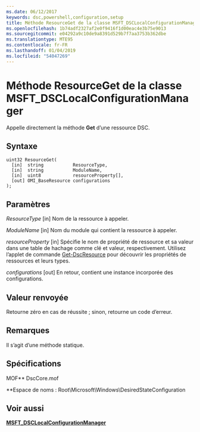 ```yaml
---
ms.date: 06/12/2017
keywords: dsc,powershell,configuration,setup
title: Méthode ResourceGet de la classe MSFT_DSCLocalConfigurationManager
ms.openlocfilehash: 1b74adf2327af2e0f9416f1d00eac4e3b75e9013
ms.sourcegitcommit: e04292a9c10de9a8391d529b7f7aa3753b362dbe
ms.translationtype: MTE95
ms.contentlocale: fr-FR
ms.lasthandoff: 01/04/2019
ms.locfileid: "54047269"
---
```

# <a name="resourceget-method-of-the-msftdsclocalconfigurationmanager-class"></a>Méthode ResourceGet de la classe MSFT_DSCLocalConfigurationManager

Appelle directement la méthode **Get** d’une ressource DSC.

## <a name="syntax"></a>Syntaxe

```mof
uint32 ResourceGet(
  [in]  string           ResourceType,
  [in]  string           ModuleName,
  [in]  uint8            resourceProperty[],
  [out] OMI_BaseResource configurations
);
```

## <a name="parameters"></a>Paramètres

*ResourceType* \[in\] Nom de la ressource à appeler.

*ModuleName* \[in\] Nom du module qui contient la ressource à appeler.

*resourceProperty* \[in\] Spécifie le nom de propriété de ressource et sa valeur dans une table de hachage comme clé et valeur, respectivement. Utilisez l’applet de commande [Get-DscResource](/powershell/module/PSDesiredStateConfiguration/Get-DscResource) pour découvrir les propriétés de ressources et leurs types.

*configurations* \[out\] En retour, contient une instance incorporée des configurations.

## <a name="return-value"></a>Valeur renvoyée

Retourne zéro en cas de réussite ; sinon, retourne un code d’erreur.

## <a name="remarks"></a>Remarques

Il s’agit d’une méthode statique.

## <a name="requirements"></a>Spécifications

MOF** DscCore.mof

**Espace de noms : Root\Microsoft\Windows\DesiredStateConfiguration

## <a name="see-also"></a>Voir aussi

[**MSFT_DSCLocalConfigurationManager**](msft-dsclocalconfigurationmanager.md)